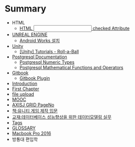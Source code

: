 # Summary

* HTML
   * [HTML <input> checked Attribute](doc/html_input_checked_attribute.md)
* [UNREAL ENGINE](doc/unreal_engine.md)
   * [Android Works 설치](doc/android_works_c124_ce58.md)
* [Unity](doc/unity.md)
   * [[Unity] Tutorials - Roll-a-Ball](doc/[unity]_tutorials_-_roll-a-ball.md)
* [Postgresql Documentation](doc/postgresql_documentation.md)
   * [Postgresql Numeric Types](doc/postgresql_numeric_types.md)
   * [Postgresql Mathematical Functions and Operators](doc/postgresql_mathematical_functions_and_operators.md)
* [Gitbook](gitbook.md)
   * [Gitbook Plugin](doc/gitbook_plugin.md)
* [Introduction](README.md)
* [First Chapter](doc/chapter1.md)
* [file upload](file-upload.md)
* [MOOC](doc/mooc.md)
* [AXISJ GRID PageNo](doc/axisj_grid_pageno.md)
* [책:유니티 게임 제작 입문](doc/cc453a_c720_b2c8_d2f0_ac8c_c784_c81c_c791_c785_bb3.md)
* [교재:데이터베이스 성능향상을 위한 데이터모델링 실무](doc/ad50c7ac3a_b370_c774_d130_bca0_c774_c2a4_c131_b2a_.md)
* [Tags](tags.md)
* [GLOSSARY](glossary.md)
* [Macbook Pro 2016](macbook_pro_2016.md)
* 방통대 편입학

